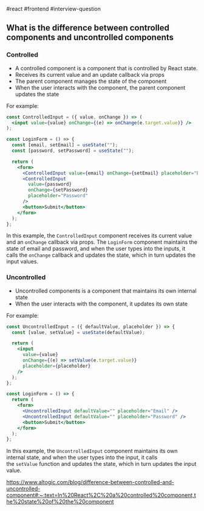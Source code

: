 #react 
#frontend 
#interview-question

## What is the difference between controlled components and uncontrolled components  

### Controlled

- A controlled component is a component that is controlled by React state.
- Receives its current value and an update callback via props
- The parent component manages the state of the component
- When the user interacts with the component, the parent component updates the state

For example:

```jsx
const ControlledInput = ({ value, onChange }) => (
  <input value={value} onChange={(e) => onChange(e.target.value)} />
);

const LoginForm = () => {
  const [email, setEmail] = useState("");
  const [password, setPassword] = useState("");

  return (
    <form>
      <ControlledInput value={email} onChange={setEmail} placeholder="Email" />
      <ControlledInput
        value={password}
        onChange={setPassword}
        placeholder="Password"
      />
      <button>Submit</button>
    </form>
  );
};
```

In this example, the `ControlledInput` component receives its current value and an `onChange` callback via props. The `LoginForm` component maintains the state of email and password, and when the user types into the inputs, it calls the `onChange` callback and updates the state, which in turn updates the input values.

### Uncontrolled

- Uncontrolled components is a component that maintains its own internal state
- When the user interacts with the component, it updates its own state

For example: 

```jsx
const UncontrolledInput = ({ defaultValue, placeholder }) => {
  const [value, setValue] = useState(defaultValue);

  return (
    <input
      value={value}
      onChange={(e) => setValue(e.target.value)}
      placeholder={placeholder}
    />
  );
};

const LoginForm = () => {
  return (
    <form>
      <UncontrolledInput defaultValue="" placeholder="Email" />
      <UncontrolledInput defaultValue="" placeholder="Password" />
      <button>Submit</button>
    </form>
  );
};
```

In this example, the `UncontrolledInput` component maintains its own internal state, and when the user types into the input, it calls the `setValue` function and updates the state, which in turn updates the input value.

https://www.altogic.com/blog/difference-between-controlled-and-uncontrolled-component#:~:text=In%20React%2C%20a%20controlled%20component,the%20state%20of%20the%20component